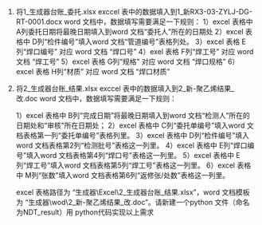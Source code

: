 

1. 将1_生成器台账_委托.xlsx exccel 表中的数据填入到1_新RX3-03-ZYLJ-DG-RT-0001.docx word 文档中，数据填写需要满足一下规则：
   1）excel 表格中 A列委托日期将最晚日期填入到word 文档“委托人”所在的日期处
   2）excel 表格中 D列“检件编号”填入word 文档“管道编号”表格列处。
   3）excel 表格 E列“焊口编号” 对应 word 文档 “焊口号”
   4）exel 表格  F列“焊工号”  对应 word 文档 “焊工号”
   5）excel 表格 G列“规格” 对应 word 文档 “焊口规格”
   6）excel 表格 H列“材质” 对应 word 文档 “焊口材质”


2. 将2_生成器台账_结果.xlsx   exccel 表中的数据填入到2_新-聚乙烯结果_改.doc word 文档中，数据填写需要满足一下规则：

   1）excel 表格中 B列“完成日期”将最晚日期填入到word 文档“检测人”所在的日期处和“审核”所在日期处；
   2）excel 表格中 C列“委托单编号”填入word 文档表格第一列“委托单编号”表格列里。
   3）excel 表格中 D列“检件编号”填入word 文档表格第2列“检测批号”表格这一列里。
   4）excel 表格中 E列“焊口编号”填入word 文档表格第4列“焊口号”表格这一列里。
   5）excel 表格中 E列“焊工号”填入word 文档表格第5列“焊工号”表格这一列里。
   6）excel 表格中 M列“张数”填入word 文档表格第6列“返修张/处数”表格这一列里。


   excel 表格路径为 “生成器\Excel\2_生成器台账_结果.xlsx”，word 文档模板为 “生成器\wod\2_新-聚乙烯结果_改.doc”。请新建一个python 文件（命名为NDT_result）用 python代码实现以上需求